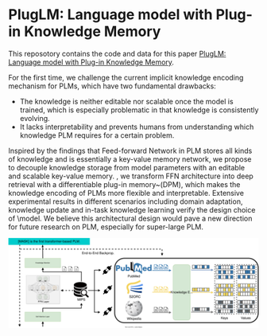 # PlugLM: Language model with Plug-in Knowledge Memory

This reposotory contains the code and data for this paper [PlugLM: Language model with Plug-in Knowledge Memory](https://openreview.net/forum?id=Plr5l7r0jY6). 

<!-- PLMs have made impressive results in various NLP tasks. It has been revealed that one of the key factors to their success is the parameters of these models implicitly learn all kinds of knowledge during pre-training.

However, encoding knowledge implicitly in the model parameters has two fundamental drawbacks:


In this paper, we introduce **PlugLM**, a pre-training model with differentiable plug-in memory(DPM). 

The key intuition is to decouple the knowledge storage from model parameters(i.e. Feed-Forward Network, where the knowledge is stored in Transformer) with an editable and scalable key-value memory and leverage knowledge in an explainable manner by knowledge retrieval in the DPM.  -->

For the first time, we challenge the current implicit knowledge encoding mechanism for PLMs, which have two fundamental drawbacks: 

- The knowledge is neither editable nor scalable once the model is trained, which is especially problematic in that knowledge is consistently evolving. 
- It lacks interpretability and prevents humans from understanding which knowledge PLM requires for a certain problem. 

Inspired by the findings that Feed-forward Network in PLM stores all kinds of knowledge and is essentially a key-value memory network, we propose to decouple knowledge storage from model parameters with an editable and scalable key-value memory. , we transform FFN architecture into deep retrieval with a differentiable plug-in memory~(DPM), which makes the knowledge encoding of PLMs more flexible and interpretable. Extensive experimental results in different scenarios including domain adaptation, knowledge update and in-task knowledge learning verify the design choice of \model. We believe this architectural design would pave a new direction for future research on PLM, especially for super-large PLM.


![model](assets/model.svg)